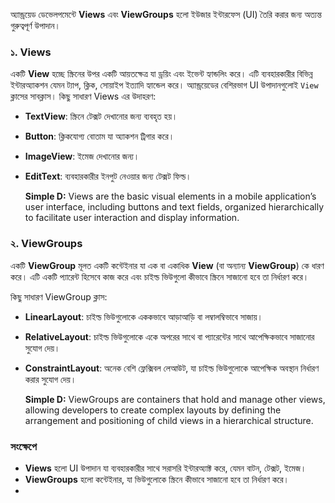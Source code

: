 অ্যান্ড্রয়েড ডেভেলপমেন্টে **Views** এবং **ViewGroups** হলো ইউজার ইন্টারফেস (UI) তৈরি করার জন্য অত্যন্ত গুরুত্বপূর্ণ উপাদান।

### ১. **Views**
একটি **View** হচ্ছে স্ক্রিনের উপর একটি আয়তক্ষেত্র যা ড্রয়িং এবং ইভেন্ট হ্যান্ডলিং করে। এটি ব্যবহারকারীর বিভিন্ন ইন্টারঅ্যাকশন যেমন ট্যাপ, ক্লিক, সোয়াইপ ইত্যাদি হ্যান্ডেল করে। অ্যান্ড্রয়েডের বেশিরভাগ UI উপাদানগুলোই `View` ক্লাসের সাবক্লাস। কিছু সাধারণ Views এর উদাহরণ:

- **TextView**: স্ক্রিনে টেক্সট দেখানোর জন্য ব্যবহৃত হয়।
- **Button**: ক্লিকযোগ্য বোতাম যা অ্যাকশন ট্রিগার করে।
- **ImageView**: ইমেজ দেখানোর জন্য।
- **EditText**: ব্যবহারকারীর ইনপুট নেওয়ার জন্য টেক্সট ফিল্ড।

  **Simple D:** Views are the basic visual elements in a mobile application’s user interface, including buttons and text fields, organized hierarchically to facilitate user interaction and display information.

### ২. **ViewGroups**
একটি **ViewGroup** মূলত একটি কন্টেইনার যা এক বা একাধিক **View** (বা অন্যান্য **ViewGroup**) কে ধারণ করে। এটি একটি প্যারেন্ট হিসেবে কাজ করে এবং চাইল্ড ভিউগুলো কীভাবে স্ক্রিনে সাজানো হবে তা নির্ধারণ করে।

কিছু সাধারণ ViewGroup ক্লাস:
- **LinearLayout**: চাইল্ড ভিউগুলোকে এককভাবে আড়াআড়ি বা লম্বালম্বিভাবে সাজায়।
- **RelativeLayout**: চাইল্ড ভিউগুলোকে একে অপরের সাথে বা প্যারেন্টের সাথে আপেক্ষিকভাবে সাজানোর সুযোগ দেয়।
- **ConstraintLayout**: অনেক বেশি ফ্লেক্সিবল লেআউট, যা চাইল্ড ভিউগুলোকে আপেক্ষিক অবস্থান নির্ধারণ করার সুযোগ দেয়।

  **Simple D:** ViewGroups are containers that hold and manage other views, allowing developers to create complex layouts by defining the arrangement and positioning of child views in a hierarchical structure.
  
### সংক্ষেপে
- **Views** হলো UI উপাদান যা ব্যবহারকারীর সাথে সরাসরি ইন্টারঅ্যাক্ট করে, যেমন বাটন, টেক্সট, ইমেজ।
- **ViewGroups** হলো কন্টেইনার, যা ভিউগুলোকে স্ক্রিনে কীভাবে সাজানো হবে তা নির্ধারণ করে।
- 
